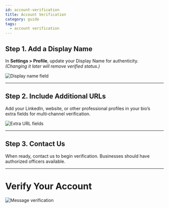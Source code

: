 ```yaml
---
id: account-verification
title: Account Verification
category: guide
tags:
  - account verification
---
```


## Step 1. Add a Display Name

In **Settings > Profile**, update your Display Name for authenticity.  
*(Changing it later will remove verified status.)*

![Display name field](path/to/display-name-field.png)

---

## Step 2. Include Additional URLs

Add your LinkedIn, website, or other professional profiles in your bio’s  
extra fields for multi‑channel verification.

![Extra URL fields](path/to/extra-url-fields.png)

---

## Step 3. Contact Us

When ready, contact us to begin verification. Businesses should have  
authorized officers available.

---

# Verify Your Account

![Message verification](path/to/message-verification.png)
